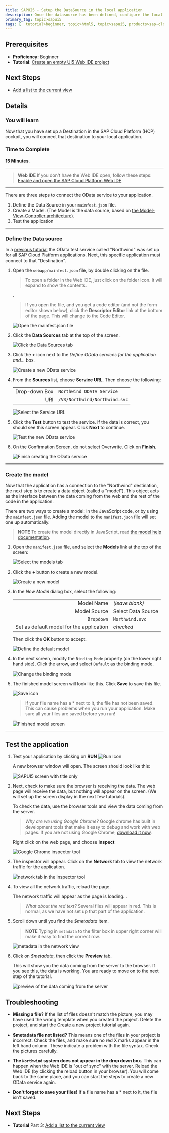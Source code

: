 ```yaml
---
title: SAPUI5 - Setup the DataSource in the local application
description: Once the datasource has been defined, configure the local application to use the data.
primary_tag: topic>sapui5
tags: [  tutorial>beginner, topic>html5, topic>sapui5, products>sap-cloud-platform ]
---
```

## Prerequisites  
 - **Proficiency:** Beginner
 - **Tutorial**: [Create an empty UI5 Web IDE project](https://www.sap.com/developer/tutorials/sapui5-webide-create-project.html)

## Next Steps
 - [Add a list to the current view](https://www.sap.com/developer/tutorials/sapui5-webide-add-list.html)

## Details
### You will learn  
Now that you have set up a Destination in the SAP Cloud Platform (HCP) cockpit, you will connect that destination to your local application.  

### Time to Complete
**15 Minutes**.

---
>  **Web IDE** If you don't have the Web IDE open, follow these steps: [Enable and open the SAP Cloud Platform Web IDE](https://www.sap.com/developer/tutorials/sapui5-webide-open-webide.html)

---
There are three steps to connect the OData service to your application.  

1.  Define the Data Source in your `mainfest.json` file.  
2.  Create a Model.   (The Model is the data source, based on [the Model-View-Controller architecture](https://blog.codinghorror.com/understanding-model-view-controller/)).  
3.  Test the application


---
### Define the Data source

In a [previous tutorial](https://www.sap.com/developer/tutorials/hcp-create-destination.html) the OData test service called "Northwind" was set up for all SAP Cloud Platform applications.  Next, this specific application must connect to that "Destination".  


1.  Open the `webapp/mainfest.json` file, by double clicking on the file.

    > To open a folder in the Web IDE, just click on the folder icon.  It will expand to show the contents.

    .

    > If you open the file, and you get a code editor (and not the form editor shown below), click the **Descriptor Editor** link at the bottom of the page.  This will change to the Code Editor.

    ![Open the `mainfest.json` file](1.png)

2.  Click the **Data Sources** tab at the top of the screen.

    ![Click the Data Sources tab](2.png)

3.  Click the **+** icon next to the *Define OData services for the application and...* box.

    ![Create a new OData service](3.png)

4.  From the **Sources** list, choose **Service URL**.  Then choose the following:

    |               |                                    |
    | -------------:| ---------------------------------- |
    | Drop-down Box | `Northwind ODATA Service`          |
    | URI           | `/V3/Northwind/Northwind.svc`      |

    ![Select the Service URL](4.png)

5.  Click the **Test** button to test the service.  If the data is correct, you should see this screen appear.  Click **Next** to continue.

    ![Test the new OData service](4b.png)

6.  On the Confirmation Screen, do not select Overwrite.  Click on **Finish**.

    ![Finish creating the OData service](4c.png)


---
### Create the model

Now that the application has a connection to the "Northwind" destination, the next step is to create a data object (called a "model").  This object acts as the interface between the data coming from the web and the rest of the code in the application.

There are two ways to create a model:  in the JavaScript code, or by using the `mainfest.json` file.  Adding the model to the `manifest.json` file will set one up automatically.  

> **NOTE**  To create the model directly in JavaScript, read [the model help documentation](https://sapui5.netweaver.ondemand.com/docs/guide/5278bfd38f3940b192df0e39f2fb33b3.html).


1.  Open the `manifest.json` file, and select the **Models** link at the top of the screen:

    ![Select the models tab](5.png)

2.  Click the **+** button to create a new model.

    ![Create a new model](6.png)

3. In the *New Model* dialog box, select the following:


    |    |    |
    |---:|--- |
    | Model Name                                | *(leave blank)*       |
    | Model Source                              | Select Data Source    |
    | `Dropdown`                                | `Northwind.svc`       |
    | Set as default model for the application  | *checked*             |

    Then click the **OK** button to accept.

    ![Define the default model](7.png)

4.  In the next screen, modify the `Binding Mode` property (on the lower right hand side).  Click the arrow, and select `Default` as the binding mode.

    ![Change the binding mode](7b.png)

5. The finished model screen will look like this.  Click **Save** to save this file.

    ![Save icon](save-icon.png)

    > If your file name has a * next to it, the file has not been saved.  This can cause problems when you run your application.  Make sure all your files are saved before you run!

    ![Finished model screen](8.png)

----
## Test the application

1.  Test your application by clicking on **RUN**     ![Run Icon](run-icon.png)

    A new browser window will open.  The screen should look like this:

    ![SAPUI5 screen with title only](test-1.png)

2.  Next, check to make sure the browser is receiving the data.  The web page will receive the data, but nothing will appear on the screen.  (We will set up the screen display in the next few tutorials).  

	To check the data, use the browser tools and view the data coming from the server.
	> *Why are we using Google Chrome?*  Google chrome has built in development tools that make it easy to debug and work with web pages.  If you are not using Google Chrome, [download it now](https://www.google.com/chrome/browser/desktop/).

	Right click on the web page, and choose **Inspect**

    ![Google Chrome inspector tool](test-2.png)

3.  The inspector will appear.  Click on the **Network** tab to view the network traffic for the application.

    ![network tab in the inspector tool](test-3.png)

4.  To view all the network traffic, reload the page.  

    The network traffic will appear as the page is loading...
    >*What about the red text?* Several files will appear in red.  This is normal, as we have not set up that part of the application.

5.  Scroll down until you find the *$metadata* item.  

    > **NOTE** Typing in `metadata` to the filter box in upper right corner will make it easy to find the correct row.

    ![metadata in the network view](test-5.png)

6.  Click on *$metadata*, then click the **Preview** tab.

    This will show you the data coming from the server to the browser.  If you see this, the data is working.  You are ready to move on to the next step of the tutorial.

    ![preview of the data coming from the server](test-6.png)


## Troubleshooting
 - **Missing a file?**  If the list of files doesn't match the picture, you may have used the wrong template when you created the project.  Delete the project, and start the [Create a new project](https://www.sap.com/developer/tutorials/sapui5-webide-create-project.html) tutorial again.

 - **$metadata file not listed?**  This means one of the files in your project is incorrect.  Check the files, and make sure no red X marks appear in the left hand column.  These indicate a problem with the file syntax.  Check the pictures carefully.

 - **The `Northwind` system does not appear in the drop down box.**  This can happen when the Web IDE is "out of sync" with the server.  Reload the Web IDE (by clicking the reload button in your browser).  You will come back to the same place, and you can start the steps to create a new OData service again.

 - **Don't forget to save your files!**  If a file name has a * next to it, the file isn't saved.  


## Next Steps

- **Tutorial** Part 3: [Add a list to the current view](https://www.sap.com/developer/tutorials/sapui5-webide-add-list.html)
